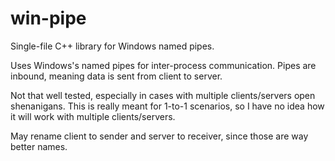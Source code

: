 # win-pipe
Single-file C++ library for Windows named pipes.

Uses Windows's named pipes for inter-process communication. Pipes are inbound, meaning data is sent from client to server.

Not that well tested, especially in cases with multiple clients/servers open shenanigans. This is really meant for 1-to-1 scenarios, so I have no idea how it will work with multiple clients/servers.

May rename client to sender and server to receiver, since those are way better names.
